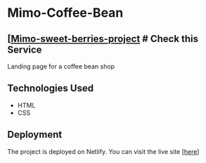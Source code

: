 
# Mimo-Coffee-Bean

## [[Mimo-sweet-berries-project](https://genuine-entremet-8c6bcb.netlify.app/) # Check this Service
Landing page for a coffee bean shop


## Technologies Used

- HTML
- CSS

## Deployment

The project is deployed on Netlify. You can visit the live site [[here](https://genuine-entremet-8c6bcb.netlify.app/)]
